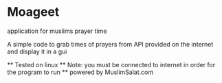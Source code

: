 # Moageet
application for muslims prayer time 


A simple code to grab times of prayers from API provided on the internet and display it in a gui 

** Tested on linux 
** Note: you must be connected to internet in order for the program to run 
** powered by MuslimSalat.com
